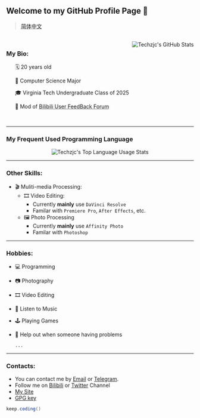 ## Welcome to my GitHub Profile Page 👋
> <a href="./README-zh-CN.md" style="text-decoration: underline dotted;">简体中文</a>

<div>
<br>
<img align="right" src="https://vercel-oye9vz1dx-g497813927.vercel.app/api?username=g497813927&count_private=true&show_icons=true&include_all_commits=true" alt="Techzjc's GitHub Stats">
<h3>My Bio:</h3>
<ul> 🗓 20 years old</ul>
<ul> 🎒 Computer Science Major</ul>
<ul> 🎓 Virginia Tech Undergraduate Class of 2025</ul>
<ul> 📝 Mod of <a href="https://www.bilibili.com/blackboard/activity-5zJxM3spoS.html" style="text-decoration: underline dotted;">Bilibili User FeedBack Forum</a></ul>
<br>
</div>


---

### My Frequent Used Programming Language

<div align=center>
<img src="https://vercel-oye9vz1dx-g497813927.vercel.app/api/top-langs/?username=g497813927&langs_count=8&layout=compact" alt="Techzjc's Top Language Usage Stats">
</div>

---

### Other Skills:

* 🎬 Muliti-media Processing:
  * 🎞 Video Editing:
    * Currently **mainly** use  `DaVinci Resolve`
    * Familar with `Premiere Pro`, `After Effects`, etc.
  * 🖼 Photo Processing
    * Currently **mainly** use  `Affinity Photo`
    * Familar with `Photoshop`

---

### Hobbies:

* 💻 Programming

* 📷 Photography

* 🎞 Video Editing

* 🎵 Listen to Music

* 🕹 Playing Games

* 👋 Help out when someone having problems

  `...`

---

### Contacts:

* You can contact me by [Email](mailto:admin@techzjc.com) or [Telegram](https://t.me/techzjc).
* Follow me on [Bilibili](https://space.bilibili.com/30023942) or [Twitter](https://twitter.com/techzjc) Channel
* [My Site](https://www.techzjc.com/index_en-US.html)
* [GPG key](https://github.com/g497813927.gpg)

```java
keep.coding()
```

